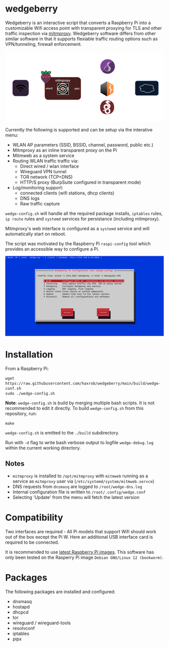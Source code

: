 # wedgeberry
Wedgeberry is an interactive script that converts a Raspberry Pi into a customizable Wifi access point with transparent proxying for TLS and other traffic inspection via [mitmproxy](https://mitmproxy.org/). 
Wedgeberry software differs from other similar software in that it supports flexiable traffic routing options such as VPN/tunneling, firewall enforcement. 

![wedge-diagram](/images/connectivity.png)

Currently the following is supported and can be setup via the interative menu: 

* WLAN AP parameters (SSID, BSSID, channel, password, public etc.) 
* Mitmproxy as an inline transparent proxy on the Pi 
* Mitmweb as a system service
* Routing WLAN traffic traffic via:
    * Direct wired / wlan interface
    * Wireguard VPN tunnel
    * TOR network (TCP+DNS) 
    * HTTP/S proxy (BurpSuite configured in transparent mode)
* Log/monitoring support: 
    * connected clients (wifi stations, dhcp clients) 
    * DNS logs
    * Raw traffic capture

`wedge-config.sh` will handle all the required package installs, `iptables` rules, `ip route` rules and `systemd` services for persistance (including mitmproxy).

Mitmproxy's web interface is configured as a `systemd` service and will automatically start on reboot.

The script was motivated by the Raspberry Pi `raspi-config` tool which provides an accessible way to configure a Pi. 

![wedge-config](/images/wedgemenu.png)

# Installation

From a Raspberry Pi:
```
wget https://raw.githubusercontent.com/haxrob/wedgeberry/main/build/wedge-conf.sh
sudo ./wedge-config.sh
```

__Note__: `wedge-config.sh` is build by merging multiple bash scripts. It is not recommended to edit it directly. 
To build `wedge-config.sh` from this repository, run:
```
make
```
`wedge-config.sh` is emitted to the `./build` subdirectory.

Run with `-d` flag to write bash verbose output to logfile `wedge-debug.log` within the current working directory.

## Notes
- `mitmproxy` is installed to `/opt/mitmproxy` with `mitmweb` running as a service as `mitmproxy` user via (`/etc/systemd/system/mitmweb.servce`)
- DNS requests from `dnsmasq` are logged to `/root/wedge-dns.log`
- Internal configuration file is written to `/root/.config/wedge.conf`
- Selecting 'Update' from the menu will fetch the latest version

# Compatibility

Two interfaces are required - All Pi models that support Wifi should work out of the box except the Pi W. Here an additional USB interface card is required to be connected.

It is recommended to use [latest Raspberry Pi images](https://www.raspberrypi.com/software/operating-systems/). This software has only been tested on the Rasperry Pi image `Debian GNU/Linux 12 (bookworm)`.

# Packages

The following packages are installed and configured:
- dnsmasq 
- hostapd
- dhcpcd
- tor
- wireguard / wireguard-tools
- resolvconf 
- iptables
- pipx